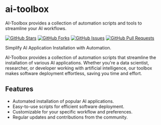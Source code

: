 # ai-toolbox
AI-Toolbox provides a collection of automation scripts and tools to streamline your AI workflows.

[![GitHub Stars](https://img.shields.io/github/stars/deffcolony/AI-Toolbox.svg)](https://github.com/yourusername/AI-Toolbox/stargazers)
[![GitHub Forks](https://img.shields.io/github/forks/deffcolony/AI-Toolbox.svg)](https://github.com/yourusername/AI-Toolbox/network)
[![GitHub Issues](https://img.shields.io/github/issues/deffcolony/AI-Toolbox.svg)](https://github.com/yourusername/AI-Toolbox/issues)
[![GitHub Pull Requests](https://img.shields.io/github/issues-pr/deffcolony/AI-Toolbox.svg)](https://github.com/yourusername/AI-Toolbox/pulls)

Simplify AI Application Installation with Automation.

AI-Toolbox provides a collection of automation scripts that streamline the installation of various AI applications. Whether you're a data scientist, researcher, or developer working with artificial intelligence, our toolbox makes software deployment effortless, saving you time and effort.

## Features

- Automated installation of popular AI applications.
- Easy-to-use scripts for efficient software deployment.
- Customizable for your specific workflow and preferences.
- Regular updates and contributions from the community.

